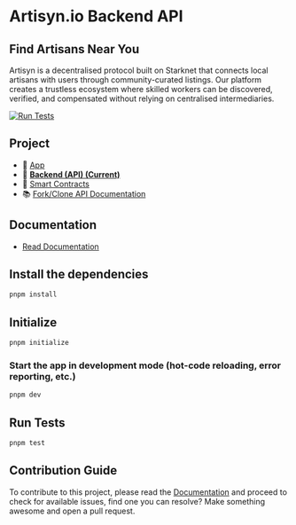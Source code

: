 # Artisyn.io Backend API

## Find Artisans Near You

Artisyn is a decentralised protocol built on Starknet that connects local artisans with users through community-curated listings. Our platform creates a trustless ecosystem where skilled workers can be discovered, verified, and compensated without relying on centralised intermediaries.

[![Run Tests](https://github.com/toneflix/artisyn-api/actions/workflows/test.yml/badge.svg)](https://github.com/toneflix/artisyn-api/actions/workflows/test.yml)

## Project

- 📱 [App](https://github.com/toneflix/artisyn.io)
- 📡 **[Backend (API) (Current)](https://github.com/toneflix/artisyn-api)**
- 📝 [Smart Contracts](https://github.com/toneflix/artisyn-contracts)
- 📚 [Fork/Clone API Documentation](https://artisyn.apidog.io)

## Documentation

- [Read Documentation](docs)

## Install the dependencies

```bash
pnpm install
```

## Initialize

```bash
pnpm initialize
```

### Start the app in development mode (hot-code reloading, error reporting, etc.)

```bash
pnpm dev
```

## Run Tests

```bash
pnpm test
```

## Contribution Guide

To contribute to this project, please read the [Documentation](specs) and proceed to check for available issues, find one you can resolve? Make something awesome and open a pull request.
